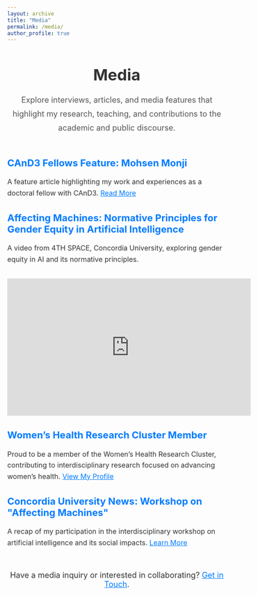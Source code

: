 ```yaml
---
layout: archive
title: "Media"
permalink: /media/
author_profile: true
---
```

<div style="text-align: center; margin: 50px auto; max-width: 800px;">
  <h1 style="color: #333; font-size: 36px; margin-bottom: 20px;">Media</h1>
  <p style="font-size: 18px; color: #555; line-height: 1.8;">
    Explore interviews, articles, and media features that highlight my research, teaching, and contributions to the academic and public discourse.
  </p>
</div>

<!-- Media Features Section -->
<div style="margin: 50px auto; max-width: 800px;">
  <!-- Feature 1 -->
  <div style="margin-bottom: 30px;">
    <h2 style="font-size: 22px; color: #007BFF;">CAnD3 Fellows Feature: Mohsen Monji</h2>
    <p style="font-size: 16px; color: #333; line-height: 1.6;">
      A feature article highlighting my work and experiences as a doctoral fellow with CAnD3. 
      <a href="https://www.mcgill.ca/cand3/article/fellows-feature-mohsen-monji-and-galiba-zahid" target="_blank" style="color: #007BFF;">Read More</a>
    </p>
  </div>

  <!-- Feature 2: YouTube Video -->
  <div style="margin-bottom: 30px;">
    <h2 style="font-size: 22px; color: #007BFF;">Affecting Machines: Normative Principles for Gender Equity in Artificial Intelligence</h2>
    <p style="font-size: 16px; color: #333; line-height: 1.6;">
      A video from 4TH SPACE, Concordia University, exploring gender equity in AI and its normative principles.
    </p>
    <iframe width="560" height="315" src="https://www.youtube.com/embed/8aWb-GaUFUI" title="YouTube video player" frameborder="0" allow="accelerometer; autoplay; clipboard-write; encrypted-media; gyroscope; picture-in-picture" allowfullscreen style="margin-top: 15px;"></iframe>
  </div>

  <!-- Feature 3: Women's Health Research Cluster -->
  <div style="margin-bottom: 30px;">
    <h2 style="font-size: 22px; color: #007BFF;">Women’s Health Research Cluster Member</h2>
    <p style="font-size: 16px; color: #333; line-height: 1.6;">
      Proud to be a member of the Women’s Health Research Cluster, contributing to interdisciplinary research focused on advancing women’s health.
      <a href="https://womenshealthresearch.ubc.ca/people/members/?whrc-page-2=30" target="_blank" style="color: #007BFF;">View My Profile</a>
    </p>
  </div>

  <!-- Feature 4 -->
  <div style="margin-bottom: 30px;">
    <h2 style="font-size: 22px; color: #007BFF;">Concordia University News: Workshop on "Affecting Machines"</h2>
    <p style="font-size: 16px; color: #333; line-height: 1.6;">
      A recap of my participation in the interdisciplinary workshop on artificial intelligence and its social impacts.
      <a href="https://www.concordia.ca/cuevents/offices/provost/fourth-space/2023/08/22/affecting-machines.html" target="_blank" style="color: #007BFF;">Learn More</a>
    </p>
  </div>
</div>

<!-- Call to Action -->
<div style="text-align: center; margin-top: 50px;">
  <p style="font-size: 18px; color: #333;">
    Have a media inquiry or interested in collaborating? <a href="/contact/" style="color: #007BFF;">Get in Touch</a>.
  </p>
</div>
